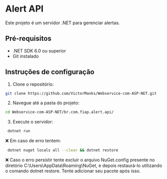 # Alert API

Este projeto é um servidor .NET para gerenciar alertas.

## Pré-requisitos

- .NET SDK 6.0 ou superior
- Git instalado

## Instruções de configuração

1. Clone o repositório:
```bash
git clone https://github.com/VictorManks/Webservice-com-ASP-NET.git
```

2. Navegue até a pasta do projeto:
 ```bash
 cd Webservice-com-ASP-NET/br.com.fiap.alert.api/
```
3. Execute o servidor:
```bash
 dotnet run
```
❌ Em caso de erro tentem:
```bash
 dotnet nuget locals all --clear && dotnet restore
```
❌ Caso o erro persistir tente excluir o arquivo NuGet.config presente no diretório C:\Users<username>\AppData\Roaming\NuGet, e depois restaurá-lo utilizando o comando dotnet restore. Tente adicionar seu pacote após isso.
